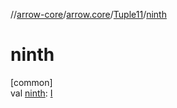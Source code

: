 //[arrow-core](../../../index.md)/[arrow.core](../index.md)/[Tuple11](index.md)/[ninth](ninth.md)

# ninth

[common]\
val [ninth](ninth.md): [I](index.md)
